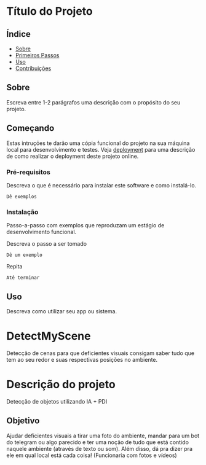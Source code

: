 # Título do Projeto

## Índice
+ [Sobre](#sobre)
+ [Primeiros Passos](#primeiros_passos)
+ [Uso](#uso)
+ [Contribuiçōes](../CONTRIBUTING.md)

## Sobre <a name = "sobre"></a>
Escreva entre 1-2 parágrafos uma descriçāo com o propósito do seu projeto.

## Começando <a name = "comecando"></a>
Estas intruçōes te darão uma cópia funcional do projeto na sua máquina local para desenvolvimento e testes. Veja [deployment](#deployment) para uma descrição de como realizar o deployment deste projeto online.

### Pré-requisitos

Descreva o que é necessário para instalar este software e como instalá-lo.

```
Dê exemplos
```

### Instalação

Passo-a-passo com exemplos que reproduzam um estágio de desenvolvimento funcional.

Descreva o passo a ser tomado

```
Dê um exemplo
```

Repita

```
Até terminar
```

## Uso <a name="uso"></a>
Descreva como utilizar seu app ou sistema.



# DetectMyScene
Detecção de cenas para que deficientes visuais consigam saber tudo que tem ao seu redor e suas respectivas posições no ambiente.

# Descrição do projeto

Detecção de objetos utilizando IA + PDI

## Objetivo 

Ajudar deficientes visuais a tirar uma foto do ambiente, mandar para um bot do telegram ou algo parecido e ter uma noção de tudo que está contido naquele ambiente (através de texto ou som). Além disso, dá pra dizer pra ele em qual local está cada coisa! (Funcionaria com fotos e vídeos)